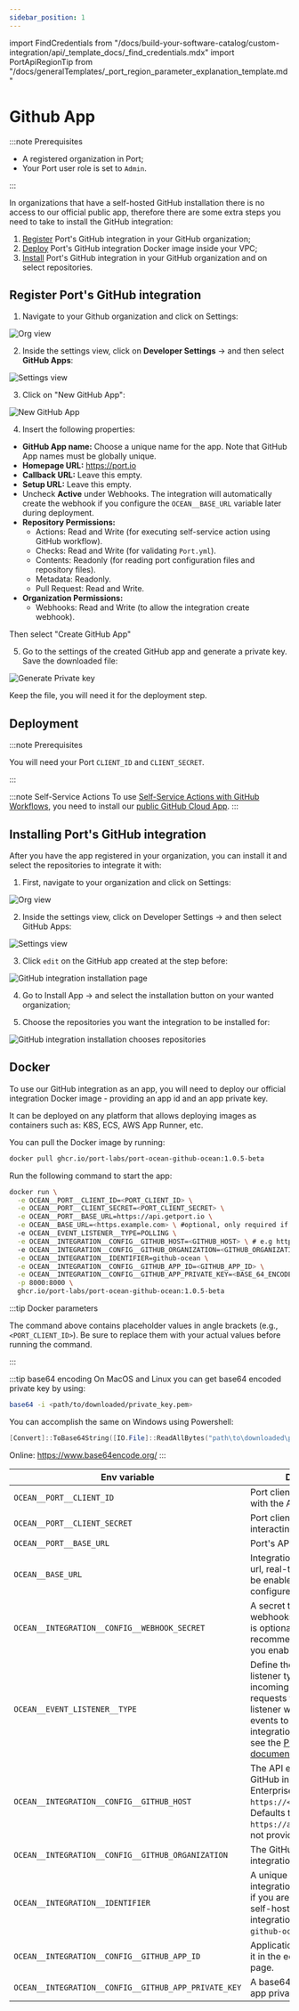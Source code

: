 ```yaml
---
sidebar_position: 1
---
```


import FindCredentials from "/docs/build-your-software-catalog/custom-integration/api/\_template_docs/\_find_credentials.mdx"
import PortApiRegionTip from "/docs/generalTemplates/\_port_region_parameter_explanation_template.md"

# Github App

:::note Prerequisites

- A registered organization in Port;
- Your Port user role is set to `Admin`.

:::

In organizations that have a self-hosted GitHub installation there is no access to our official public app, therefore there are some extra steps you need to take to install the GitHub integration:

1. [Register](#register-ports-github-integration) Port's GitHub integration in your GitHub organization;
2. [Deploy](#deployment) Port's GitHub integration Docker image inside your VPC;
3. [Install](#installing-ports-github-integration) Port's GitHub integration in your GitHub organization and on select repositories.

## Register Port's GitHub integration

1. Navigate to your Github organization and click on Settings:

![Org view](../../../../../../static/img/integrations/github-ocean/SelfHostedOrganizaionView.png)

2. Inside the settings view, click on **Developer Settings** -> and then select **GitHub Apps**:

![Settings view](../../../../../../static/img/integrations/github-ocean/SelfHostedOrganizationSettings.png)

3. Click on "New GitHub App":

![New GitHub App](../../../../../../static/img/integrations/github-ocean/SelfHostedNewGitHubApp.png)

4. Insert the following properties:

- **GitHub App name:** Choose a unique name for the app. Note that GitHub App names must be globally unique.
- **Homepage URL:** https://port.io
- **Callback URL:** Leave this empty.
- **Setup URL:** Leave this empty.
- Uncheck **Active** under Webhooks. The integration will automatically create the webhook if you configure the `OCEAN__BASE_URL` variable later during deployment.
- **Repository Permissions:**
  - Actions: Read and Write (for executing self-service action using GitHub workflow).
  - Checks: Read and Write (for validating `Port.yml`).
  - Contents: Readonly (for reading port configuration files and repository files).
  - Metadata: Readonly.
  - Pull Request: Read and Write.
- **Organization Permissions:**
  - Webhooks: Read and Write (to allow the integration create webhook).

Then select "Create GitHub App"

5. Go to the settings of the created GitHub app and generate a private key. Save the downloaded file:

![Generate Private key](../../../../../../static/img/integrations/github-app/SelfHosetdGeneratePrivayKey.png)

Keep the file, you will need it for the deployment step.

## Deployment

:::note Prerequisites

You will need your Port `CLIENT_ID` and `CLIENT_SECRET`.

<FindCredentials/>

:::

:::note Self-Service Actions
To use [Self-Service Actions with GitHub Workflows](https://docs.port.io/actions-and-automations/setup-backend/github-workflow/), you need to install our [public GitHub Cloud App](../../github#setup).
:::


## Installing Port's GitHub integration

After you have the app registered in your organization, you can install it and select the repositories to integrate it with:

1. First, navigate to your organization and click on Settings:

![Org view](../../../../../../static/img/integrations/github-ocean/SelfHostedOrganizaionView.png)

2. Inside the settings view, click on Developer Settings -> and then select GitHub Apps:

![Settings view](../../../../../../static/img/integrations/github-ocean/SelfHostedOrganizationSettings.png)

3. Click `edit` on the GitHub app created at the step before:

![GitHub integration installation page](../../../../../../static/img/integrations/github-ocean/SelfHostedEditGitHubApp.png)

4. Go to Install App -> and select the installation button on your wanted organization;

5. Choose the repositories you want the integration to be installed for:

![GitHub integration installation chooses repositories](../../../../../../static/img/integrations/github-ocean/SelfHostedInstallationRepoSelection.png)

## Docker

To use our GitHub integration as an app, you will need to deploy our official integration Docker image - providing an app id and an app private key.

It can be deployed on any platform that allows deploying images as containers such as: K8S, ECS, AWS App Runner, etc.

You can pull the Docker image by running:

```bash showLineNumbers
docker pull ghcr.io/port-labs/port-ocean-github-ocean:1.0.5-beta
```

Run the following command to start the app:


```bash showLineNumbers
docker run \
  -e OCEAN__PORT__CLIENT_ID=<PORT_CLIENT_ID> \
  -e OCEAN__PORT__CLIENT_SECRET=<PORT_CLIENT_SECRET> \
  -e OCEAN__PORT__BASE_URL=https://api.getport.io \
  -e OCEAN__BASE_URL=<https.example.com> \ #optional, only required if you want to enable live-events
  -e OCEAN__EVENT_LISTENER__TYPE=POLLING \
  -e OCEAN__INTEGRATION__CONFIG__GITHUB_HOST=<GITHUB_HOST> \ # e.g https://api.github.com
  -e OCEAN__INTEGRATION__CONFIG__GITHUB_ORGANIZATION=<GITHUB_ORGANIZATION> \
  -e OCEAN__INTEGRATION__IDENTIFIER=github-ocean \
  -e OCEAN__INTEGRATION__CONFIG__GITHUB_APP_ID=<GITHUB_APP_ID> \
  -e OCEAN__INTEGRATION__CONFIG__GITHUB_APP_PRIVATE_KEY=<BASE_64_ENCODED_PRIVATEKEY> \
  -p 8000:8000 \
  ghcr.io/port-labs/port-ocean-github-ocean:1.0.5-beta
```


:::tip Docker parameters

The command above contains placeholder values in angle brackets (e.g., `<PORT_CLIENT_ID>`). Be sure to replace them with your actual values before running the command.

:::

:::tip base64 encoding
On MacOS and Linux you can get base64 encoded private key by using:
```sh
base64 -i <path/to/downloaded/private_key.pem>
```

You can accomplish the same on Windows using Powershell:
```powershell
[Convert]::ToBase64String([IO.File]::ReadAllBytes("path\to\downloaded\private_key.pem"))

```

Online:
https://www.base64encode.org/ 
:::

| Env variable                                         | Description                                                                                    | Required |
| ---------------------------------------------------- | ---------------------------------------------------------------------------------------------- | ------ |
| `OCEAN__PORT__CLIENT_ID`                             | Port client id for interacting with the API                                                    | ✅  |
| `OCEAN__PORT__CLIENT_SECRET`                         | Port client secret for interacting with the API                                                | ✅  |
| `OCEAN__PORT__BASE_URL`                              | Port's API Base URL                                                                            | ✅  |
| `OCEAN__BASE_URL`                                    | Integration instance base url, real-time live events will be enabled if this is configured.   |  ❌ | 
| `OCEAN__INTEGRATION__CONFIG__WEBHOOK_SECRET`         | A secret to secure webhooks from GitHub. This is optional but highly recommended for security if you enable live-events. |  ❌ |
| `OCEAN__EVENT_LISTENER__TYPE`                        | Define the appropriate event listener type to handle incoming events and resync requests from Port. This listener will forward the events to the GitHub Ocean integration. For more details, see the [Port Event Listener documentation](https://ocean.getport.io/framework/features/event-listener)                                              | ✅  |
| `OCEAN__INTEGRATION__CONFIG__GITHUB_HOST`         | The API endpoint for your GitHub instance. For GitHub Enterprise, this will be `https://<org_name.ghe.com>`. Defaults to `https://api.github.com` if not provided. | ❌   |
| `OCEAN__INTEGRATION__CONFIG__GITHUB_ORGANIZATION`    | The GitHub organization the integration was installed in.                                      | ✅  |
| `OCEAN__INTEGRATION__IDENTIFIER`                     | A unique identifier for the integration instance. Useful if you are running multiple self-hosted GitHub integrations. Defaults to `github-ocean`. | ✅  |
| `OCEAN__INTEGRATION__CONFIG__GITHUB_APP_ID`          | Application ID. You can find it in the edit GitHub app page.                                   | ✅  |
| `OCEAN__INTEGRATION__CONFIG__GITHUB_APP_PRIVATE_KEY` | A base64 encoded Github app private key. | ✅  |


<PortApiRegionTip/>
